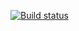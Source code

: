 [![Build status](https://ci.appveyor.com/api/projects/status/armbkagckt4a869b?svg=true)](https://ci.appveyor.com/project/RomanKZN/page-object-s)